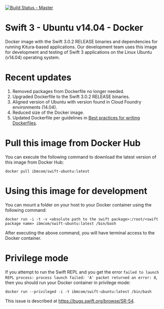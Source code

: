 [![Build Status - Master](https://travis-ci.org/IBM-Swift/swift-ubuntu-docker.svg?branch=master)](https://travis-ci.org/IBM-Swift/swift-ubuntu-docker)

# Swift 3 - Ubuntu v14.04 - Docker

Docker image with the Swift 3.0.2 RELEASE binaries and dependencies for running Kitura-based applications. Our development team uses this image for development and testing of Swift 3 applications on the Linux Ubuntu (v14.04) operating system.

# Recent updates
1. Removed packages from Dockerfile no longer needed.
2. Upgraded Dockerfile to the Swift 3.0.2 RELEASE binaries.
3. Aligned version of Ubuntu with version found in Cloud Foundry environments (14.04).
4. Reduced size of the Docker image.
5. Updated Dockerfile per guidelines in [Best practices for writing Dockerfiles](https://docs.docker.com/engine/userguide/eng-image/dockerfile_best-practices/).

# Pull this image from Docker Hub
You can execute the following command to download the latest version of this image from Docker Hub:

```
docker pull ibmcom/swift-ubuntu:latest
```

# Using this image for development
You can mount a folder on your host to your Docker container using the following command:

```
docker run -i -t -v <absolute path to the swift package>:/root/<swift package name> ibmcom/swift-ubuntu:latest /bin/bash
```

After executing the above command, you will have terminal access to the Docker container.

# Privilege mode
If you attempt to run the Swift REPL and you get the error `failed to launch REPL process: process launch failed: 'A' packet returned an error: 8`, then you should run your Docker container in privilege mode:

```
docker run --privileged -i -t ibmcom/swift-ubuntu:latest /bin/bash
```

This issue is described at https://bugs.swift.org/browse/SR-54.
